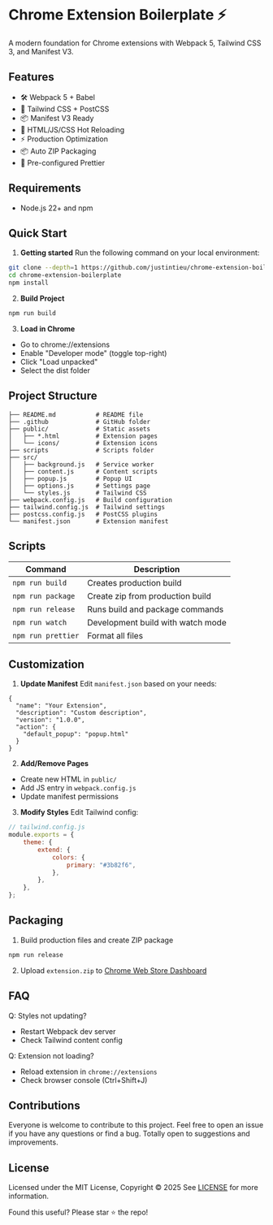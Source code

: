 # Chrome Extension Boilerplate ⚡

A modern foundation for Chrome extensions with Webpack 5, Tailwind CSS 3, and Manifest V3.

## Features

- 🛠 Webpack 5 + Babel
- 🎨 Tailwind CSS + PostCSS
- 📦 Manifest V3 Ready
- 📄 HTML/JS/CSS Hot Reloading
- ⚡ Production Optimization
- 📦 Auto ZIP Packaging
- 📝 Pre-configured Prettier

## Requirements

- Node.js 22+ and npm

## Quick Start

1. **Getting started**
   Run the following command on your local environment:

```bash
git clone --depth=1 https://github.com/justintieu/chrome-extension-boilerplate.git
cd chrome-extension-boilerplate
npm install
```

2. **Build Project**

```bash
npm run build
```

3. **Load in Chrome**

- Go to chrome://extensions
- Enable "Developer mode" (toggle top-right)
- Click "Load unpacked"
- Select the dist folder

## Project Structure

```
├── README.md           # README file
├── .github             # GitHub folder
├── public/             # Static assets
│   ├── *.html          # Extension pages
│   └── icons/          # Extension icons
├── scripts             # Scripts folder
├── src/
│   ├── background.js   # Service worker
│   ├── content.js      # Content scripts
│   ├── popup.js        # Popup UI
│   ├── options.js      # Settings page
│   └── styles.js       # Tailwind CSS
├── webpack.config.js   # Build configuration
├── tailwind.config.js  # Tailwind settings
├── postcss.config.js   # PostCSS plugins
└── manifest.json       # Extension manifest
```

## Scripts

| Command            | Description                       |
| ------------------ | --------------------------------- |
| `npm run build`    | Creates production build          |
| `npm run package`  | Create zip from production build  |
| `npm run release`  | Runs build and package commands   |
| `npm run watch`    | Development build with watch mode |
| `npm run prettier` | Format all files                  |

## Customization

1. **Update Manifest**
   Edit `manifest.json` based on your needs:

```
{
  "name": "Your Extension",
  "description": "Custom description",
  "version": "1.0.0",
  "action": {
    "default_popup": "popup.html"
  }
}
```

2. **Add/Remove Pages**

- Create new HTML in `public/`
- Add JS entry in `webpack.config.js`
- Update manifest permissions

3. **Modify Styles**
   Edit Tailwind config:

```js
// tailwind.config.js
module.exports = {
    theme: {
        extend: {
            colors: {
                primary: "#3b82f6",
            },
        },
    },
};
```

## Packaging

1. Build production files and create ZIP package

```bash
npm run release
```

2. Upload `extension.zip` to [Chrome Web Store Dashboard](https://chrome.google.com/webstore/developer/dashboard)

## FAQ

Q: Styles not updating?

- Restart Webpack dev server
- Check Tailwind content config

Q: Extension not loading?

- Reload extension in `chrome://extensions`
- Check browser console (Ctrl+Shift+J)

## Contributions

Everyone is welcome to contribute to this project. Feel free to open an issue if you have any questions or find a bug. Totally open to suggestions and improvements.

## License

Licensed under the MIT License, Copyright © 2025
See [LICENSE](https://github.com/justintieu/chrome-extension-boilerplate/blob/main/LICENSE) for more information.

Found this useful? Please star ⭐ the repo!
